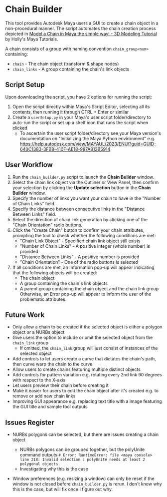 # Chain Builder

This tool provides Autodesk Maya users a GUI to create a chain object in a non-procedural manner. The script automates the chain creation process depicted in [Model a Chain in Maya the simple way! - 3D Modeling Tutorial](https://www.youtube.com/watch?v=OGrMSgIYQWY) by Holly's Maya Tutorials.

A chain consists of a group with naming convention `chain_group<num>` containing:
- `chain` - The chain object (transform & shape nodes)
- `chain_links` - A group containing the chain's link objects

## Script Setup

Upon downloading the script, you have 2 options for running the script:
1. Open the script directly within Maya's Script Editor, selecting all its contents, then running it through CTRL + Enter or similar
2. Create a `userSetup.py` in your Maya's user script folder/directory to auto-run the script or set up a shelf icon that runs the script when clicked
    - To ascertain the user script folder/directory see your Maya version's documentation on "Initializing the Maya Python environment" e.g. https://help.autodesk.com/view/MAYAUL/2023/ENU/?guid=GUID-640C1383-3FB8-410F-AE18-987A812B5914

## User Workflow

1. Run the `chain_builder.py` script to launch the **Chain Builder** window.
2. Select the chain link object via the Outliner or View Panel, then confirm your selection by clicking the **Update selection** button in the **Chain Builder** window.
3. Specify the number of links you want your chain to have in the "Number of Chain Links" field.
4. Specify the distance between consecutive links in the "Distance Between Links" field.
5. Select the direction of chain link generation by clicking one of the "Chain Orientation" radio buttons.
6. Click the "Create Chain" button to confirm your chain attributes, prompting the tool to check whether the following conditions are met:
    - "Chain Link Object" - Specified chain link object still exists
    - "Number of Chain Links" - A positive integer (whole number) is provided
    - "Distance Between Links" - A positive number is provided
    - "Chain Orientation" - One of the radio buttons is selected
7. If all conditions are met, an Information pop-up will appear indicating that the following objects will be created:
    - The chain object
    - A group containing the chain's link objects
    - A parent group containing the chain object and the chain link group
    Otherwise, an Error pop-up will appear to inform the user of the problematic attributes.

## Future Work

- Only allow a chain to be created if the selected object is either a polygon object or a NURBs object
- Give users the option to include or omit the selected object from the `chain_link` group
    - If omitted, the `chain_link` group will just consist of instances of the selected object
- Add controls to let users create a curve that dictates the chain's path, then curve warp the chain to the curve
- Allow users to create chains featuring multiple distinct objects
- Add controls for pattern variation e.g. rotating every 2nd link 90 degrees with respect to the X-axis
- Let users preview their chain before creating it
- Make it easier for users to edit the chain object after it's created e.g. to remove or add new chain links
- Improving GUI appearance e.g. replacing text title with a image featuring the GUI title and sample tool outputs

## Issues Register

- NURBs polygons can be selected, but there are issues creating a chain object
    - NURBs polygons can be grouped together, but the polyUnite command outputs `# Error: RuntimeError: file <maya console> line 218: Invalid selection : polyUnite needs at least 2 polygonal objects.`
    - Investigating why this is the case

- Window preferences (e.g. resizing a window) can only be reset if the window is not closed before `chain_builder.py` is rerun. I don't know why this is the case, but will fix once I figure out why.
